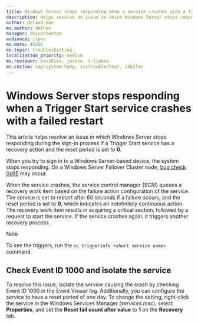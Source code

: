 ```yaml
---
title: Windows Server stops responding when a service crashes with a failed restart
description: Helps resolve an issue in which Windows Server stops responding during the sign-in process if a Trigger Start service crashes with a failed restart.
author: Deland-Han
ms.author: delhan
manager: dcscontentpm
audience: itpro
ms.date: 45286
ms.topic: troubleshooting
localization_priority: medium
ms.reviewer: kaushika, jasone, v-lianna
ms.custom: sap:system-hang, csstroubleshoot, ikb2lmc
---
```

# Windows Server stops responding when a Trigger Start service crashes with a failed restart

This article helps resolve an issue in which Windows Server stops responding during the sign-in process if a Trigger Start service has a recovery action and the reset period is set to **0**.

When you try to sign in to a Windows Server-based device, the system stops responding. On a Windows Server Failover Cluster node, [bug check 0x9E](/windows-hardware/drivers/debugger/bug-check-0x9e--user-mode-health-monitor) may occur. 

When the service crashes, the service control manager (SCM) queues a recovery work item based on the failure action configuration of the service. The service is set to restart after 60 seconds if a failure occurs, and the reset period is set to **0**, which indicates an indefinitely continuous action. The recovery work item results in acquiring a critical section, followed by a request to start the service. If the service crashes again, it triggers another recovery process.

> [!NOTE]
> To see the triggers, run the `sc triggerinfo <short service name>` command.

## Check Event ID 1000 and isolate the service

To resolve this issue, isolate the service causing the crash by checking Event ID 1000 in the Event Viewer log. Additionally, you can configure the service to have a reset period of one day. To change the setting, right-click the service in the Windows Services Manager (*services.msc*), select **Properties**, and set the **Reset fail count after value** to **1** on the **Recovery** tab.
